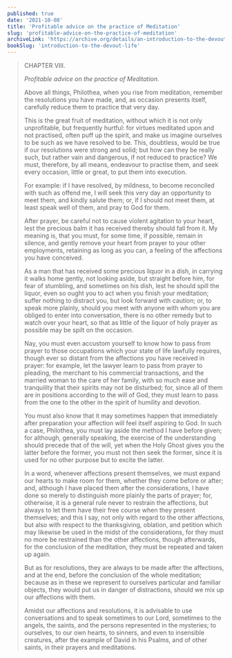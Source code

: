 ```yaml
---
published: true
date: '2021-10-08'
title: 'Profitable advice on the practice of Meditation'
slug: 'profitable-advice-on-the-practice-of-meditation'
archiveLink: 'https://archive.org/details/an-introduction-to-the-devout-life/page/56?view=theater'
bookSlug: 'introduction-to-the-devout-life'
---
```


> CHAPTER VIII.
>
> *Profitable advice on the practice of Meditation.*
>
> Above all things, Philothea, when you rise from meditation, remember the resolutions you have made, and, as occasion presents itself, carefully reduce them to practice that very day.
>
> This is the great fruit of meditation, without which it is not only unprofitable, but frequently hurtful: for virtues meditated upon and not practised, often puff up the spirit, and make us imagine ourselves to be such as we have resolved to be. This, doubtless, would be true if our resolutions were strong and solid; but how can they be really such, but rather vain and dangerous, if not reduced to practice? We must, therefore, by all means, endeavour to practise them, and seek every occasion, little or great, to put them into execution.
>
> For example: if I have resolved, by mildness, to become reconciled with such as offend me, I will seek this very day an opportunity to meet them, and kindly salute them; or, if I should not meet them, at least speak well of them, and pray to God for them.
>
> After prayer, be careful not to cause violent agitation to your heart, lest the precious balm it has received thereby should fall from it. My meaning is, that you must, for some time, if possible, remain in silence, and gently remove your heart from prayer to your other employments, retaining as long as you can, a feeling of the affections you have conceived.
>
> As a man that has received some precious liquor in a dish, in carrying it walks home gently, not looking aside, but straight before him, for fear of stumbling, and sometimes on his dish, lest he should spill the liquor, even so ought you to act when you finish
your meditation; suffer nothing to distract you, but look forward with caution; or, to speak more plainly, should you meet with anyone with whom you are obliged to enter into conversation, there is no other remedy but to watch over your heart, so that as little of the liquor of holy prayer as possible may be spilt on the occasion.
>
> Nay, you must even accustom yourself to know how to pass from prayer to those occupations which your state of life lawfully requires, though ever so distant from the affections you have received in prayer: for example, let the lawyer learn to pass from prayer to pleading, the merchant to his commercial transactions, and the married woman to the care of her family, with so much ease and tranquility that their spirits may not be disturbed; for, since all of them are in positions according to the will of God, they must learn to pass from the one to the other in the spirit of humility and devotion.
>
> You must also know that it may sometimes happen that immediately after preparation your affection will feel itself aspiring to God. In such a case, Philothea, you must lay aside the method I have before given; for although, generally speaking, the exercise of the understanding should precede that of the will, yet when the Holy Ghost gives you the latter before the former, you must not then seek the former, since it is used for no other purpose but to excite the latter.
>
> In a word, whenever affections present themselves, we must expand our hearts to make room for them, whether they come before or after; and, although I have placed them after the considerations, I have done so merely to distinguish more plainly the parts of prayer; for, otherwise, it is a general rule never to restrain the affections, but always to let them have their free course when they present themselves; and this I say, not only with regard to the other affections, but also with respect to the thanksgiving, oblation, and petition which may likewise be used in the midst of the considerations, for they must no more be restrained than the other affections, though afterwards, for the conclusion of the meditation, they must be repeated and taken up again.
>
> But as for resolutions, they are always to be made after the affections, and at the end, before the conclusion of the whole meditation; because as in these we represent to ourselves particular and familiar objects, they would put us in danger of distractions, should we mix up our affections with them.
>
> Amidst our affections and resolutions, it is advisable to use conversations and to speak sometimes to our Lord, sometimes to the angels, the saints, and the persons represented in the mysteries; to ourselves, to our own hearts, to sinners, and even to insensible creatures, after the example of David in his Psalms, and of other saints, in their prayers and meditations.